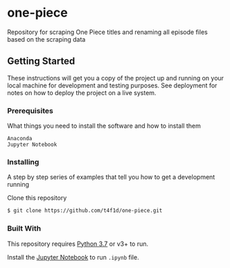 # one-piece
Repository for scraping One Piece titles and renaming all episode files based on the scraping data


## Getting Started

These instructions will get you a copy of the project up and running on your local machine for development and testing purposes. See deployment for notes on how to deploy the project on a live system.

### Prerequisites

What things you need to install the software and how to install them

```
Anaconda
Jupyter Notebook
```

### Installing

A step by step series of examples that tell you how to get a development running

Clone this repository

```bash
$ git clone https://github.com/t4f1d/one-piece.git
```



### Built With

This repository requires [Python 3.7](https://www.python.org/downloads/) or v3+ to run.

Install the [Jupyter Notebook](http://jupyter.org/) to run `.ipynb` file.
